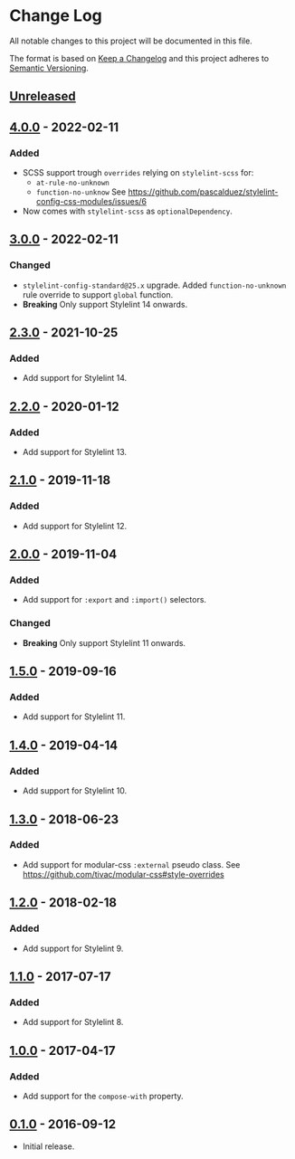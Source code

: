 # Change Log
All notable changes to this project will be documented in this file.

The format is based on [Keep a Changelog](http://keepachangelog.com/)
and this project adheres to [Semantic Versioning](http://semver.org/).

## [Unreleased]

## [4.0.0] - 2022-02-11
### Added
  * SCSS support trough `overrides` relying on `stylelint-scss` for:
    - `at-rule-no-unknown`
    - `function-no-unknow`
    See https://github.com/pascalduez/stylelint-config-css-modules/issues/6
  * Now comes with `stylelint-scss` as `optionalDependency`.

## [3.0.0] - 2022-02-11
### Changed
  * `stylelint-config-standard@25.x` upgrade.
    Added `function-no-unknown` rule override to support `global` function.
  * **Breaking**
    Only support Stylelint 14 onwards.

## [2.3.0] - 2021-10-25
### Added
  * Add support for Stylelint 14.

## [2.2.0] - 2020-01-12
### Added
  * Add support for Stylelint 13.

## [2.1.0] - 2019-11-18
### Added
  * Add support for Stylelint 12.

## [2.0.0] - 2019-11-04
### Added
  * Add support for `:export` and `:import()` selectors.

### Changed
  * **Breaking**
   Only support Stylelint 11 onwards.

## [1.5.0] - 2019-09-16
### Added
  * Add support for Stylelint 11.

## [1.4.0] - 2019-04-14
### Added
  * Add support for Stylelint 10.

## [1.3.0] - 2018-06-23
### Added
  * Add support for modular-css `:external` pseudo class.
    See https://github.com/tivac/modular-css#style-overrides

## [1.2.0] - 2018-02-18
### Added
  * Add support for Stylelint 9.

## [1.1.0] - 2017-07-17
### Added
  * Add support for Stylelint 8.

## [1.0.0] - 2017-04-17
### Added
  * Add support for the `compose-with` property.

## [0.1.0] - 2016-09-12
  * Initial release.

[Unreleased]: https://github.com/pascalduez/stylelint-config-css-modules/compare/4.0.0...HEAD
[4.0.0]: https://github.com/pascalduez/stylelint-config-css-modules/tags/4.0.0
[3.0.0]: https://github.com/pascalduez/stylelint-config-css-modules/tags/3.0.0
[2.3.0]: https://github.com/pascalduez/stylelint-config-css-modules/tags/2.3.0
[2.2.0]: https://github.com/pascalduez/stylelint-config-css-modules/tags/2.2.0
[2.1.0]: https://github.com/pascalduez/stylelint-config-css-modules/tags/2.1.0
[2.0.0]: https://github.com/pascalduez/stylelint-config-css-modules/tags/2.0.0
[1.5.0]: https://github.com/pascalduez/stylelint-config-css-modules/tags/1.5.0
[1.4.0]: https://github.com/pascalduez/stylelint-config-css-modules/tags/1.4.0
[1.3.0]: https://github.com/pascalduez/stylelint-config-css-modules/tags/1.3.0
[1.2.0]: https://github.com/pascalduez/stylelint-config-css-modules/tags/1.2.0
[1.1.0]: https://github.com/pascalduez/stylelint-config-css-modules/tags/1.1.0
[1.0.0]: https://github.com/pascalduez/stylelint-config-css-modules/tags/1.0.0
[0.1.0]: https://github.com/pascalduez/stylelint-config-css-modules/tags/0.1.0
